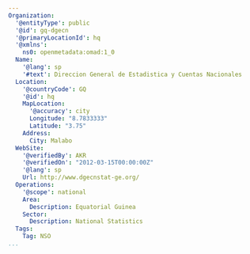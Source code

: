 ```yaml
---
Organization:
  '@entityType': public
  '@id': gq-dgecn
  '@primaryLocationId': hq
  '@xmlns':
    ns0: openmetadata:omad:1_0
  Name:
    '@lang': sp
    '#text': Direccion General de Estadistica y Cuentas Nacionales
  Location:
    '@countryCode': GQ
    '@id': hq
    MapLocation:
      '@accuracy': city
      Longitude: "8.7833333"
      Latitude: "3.75"
    Address:
      City: Malabo
  WebSite:
    '@verifiedBy': AKR
    '@verifiedOn': "2012-03-15T00:00:00Z"
    '@lang': sp
    Url: http://www.dgecnstat-ge.org/
  Operations:
    '@scope': national
    Area:
      Description: Equatorial Guinea
    Sector:
      Description: National Statistics
  Tags:
    Tag: NSO
...
```


